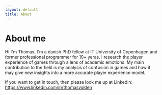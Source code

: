 ```yaml
---
layout: default
title: About
---
```

# About me

Hi I'm Thomas. I'm a danish PhD fellow at IT University of Copenhagen and former professional programmer for 10+ yeras.
I research the player experience of games through a lens of academic emotions. 
My main contribution to the field is my analysis of confusion in games and how it may give new insights into a more accurate player experience model.

If you want to get in touch, then please look me up at LinkedIn:
https://www.linkedin.com/in/thomasvolden
